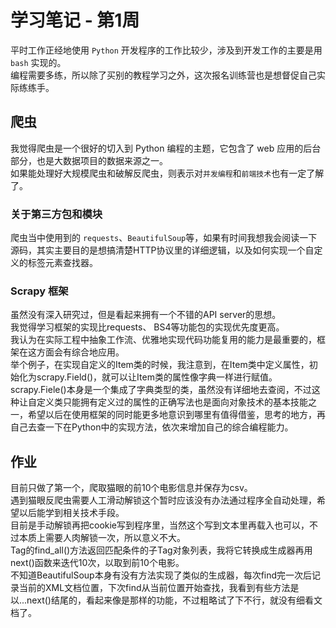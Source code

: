 # 学习笔记 - 第1周

平时工作正经地使用 `Python` 开发程序的工作比较少，涉及到开发工作的主要是用 `bash` 实现的。  
编程需要多练，所以除了买别的教程学习之外，这次报名训练营也是想督促自己实际练练手。

## 爬虫

我觉得爬虫是一个很好的切入到 Python 编程的主题，它包含了 web 应用的后台部分，也是大数据项目的数据来源之一。  
如果能处理好大规模爬虫和破解反爬虫，则表示对`并发编程`和`前端技术`也有一定了解了。  

### 关于第三方包和模块

爬虫当中使用到的 `requests`、`BeautifulSoup`等，如果有时间我想我会阅读一下源码，其实主要目的是想搞清楚HTTP协议里的详细逻辑，以及如何实现一个自定义的标签元素查找器。

### Scrapy 框架

虽然没有深入研究过，但是看起来拥有一个不错的API server的思想。  
我觉得学习框架的实现比requests、 BS4等功能包的实现优先度更高。  
我认为在实际工程中抽象工作流、优雅地实现代码功能复用的能力是最重要的，框架在这方面会有综合地应用。  
举个例子，在实现自定义的Item类的时候，我注意到，在Item类中定义属性，初始化为scrapy.Field()，就可以让Item类的属性像字典一样进行赋值。  
scrapy.Fiele()本身是一个集成了字典类型的类，虽然没有详细地去查阅，不过这种让自定义类只能拥有定义过的属性的正确写法也是面向对象技术的基本技能之一，希望以后在使用框架的同时能更多地意识到哪里有值得借鉴，思考的地方，再自己去查一下在Python中的实现方法，依次来增加自己的综合编程能力。

## 作业

目前只做了第一个，爬取猫眼的前10个电影信息并保存为csv。  
遇到猫眼反爬虫需要人工滑动解锁这个暂时应该没有办法通过程序全自动处理，希望以后能学到相关技术手段。  
目前是手动解锁再把cookie写到程序里，当然这个写到文本里再载入也可以，不过本质上需要人肉解锁一次，所以意义不大。  
Tag的find_all()方法返回匹配条件的子Tag对象列表，我将它转换成生成器再用next()函数来迭代10次，以取到前10个电影。  
不知道BeautifulSoup本身有没有方法实现了类似的生成器，每次find完一次后记录当前的XML文档位置，下次find从当前位置开始查找，我看到有些方法是以...next()结尾的，看起来像是那样的功能，不过粗略试了下不行，就没有细看文档了。